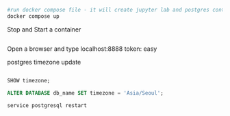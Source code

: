 

```bash
#run docker compose file - it will create jupyter lab and postgres containers
docker compose up
```

Stop and Start a container  
```bash

```

Open a browser and type localhost:8888
token: easy  

postgres timezone update

```sql

SHOW timezone;

ALTER DATABASE db_name SET timezone = 'Asia/Seoul';

service postgresql restart

```
